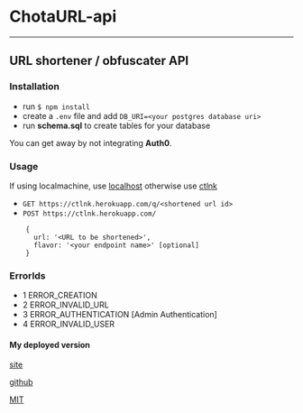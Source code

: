 # ChotaURL-api
***
## URL shortener / obfuscater API

### Installation

* run `$ npm install`
* create a `.env` file and add
    `DB_URI=<your postgres database uri>`
* run **schema.sql** to create tables for your database

You can get away by not integrating **Auth0**.

### Usage
If using localmachine, use [localhost](http://localhost:5000/)
    otherwise use [ctlnk](https://ctlnk.herokuapp.com)

* `GET https://ctlnk.herokuapp.com/q/<shortened url id>`
* `POST https://ctlnk.herokuapp.com/`
```
    {
      url: '<URL to be shortened>',
      flavor: '<your endpoint name>' [optional]
    }
```

### ErrorIds
* 1 ERROR_CREATION
* 2 ERROR_INVALID_URL
* 3 ERROR_AUTHENTICATION [Admin Authentication]
* 4 ERROR_INVALID_USER

#### My deployed version
[site](https://chotaurl.vercel.app)  

[github](https://github.com/ayushbasak/chotaurl)

[MIT](LICENSE)